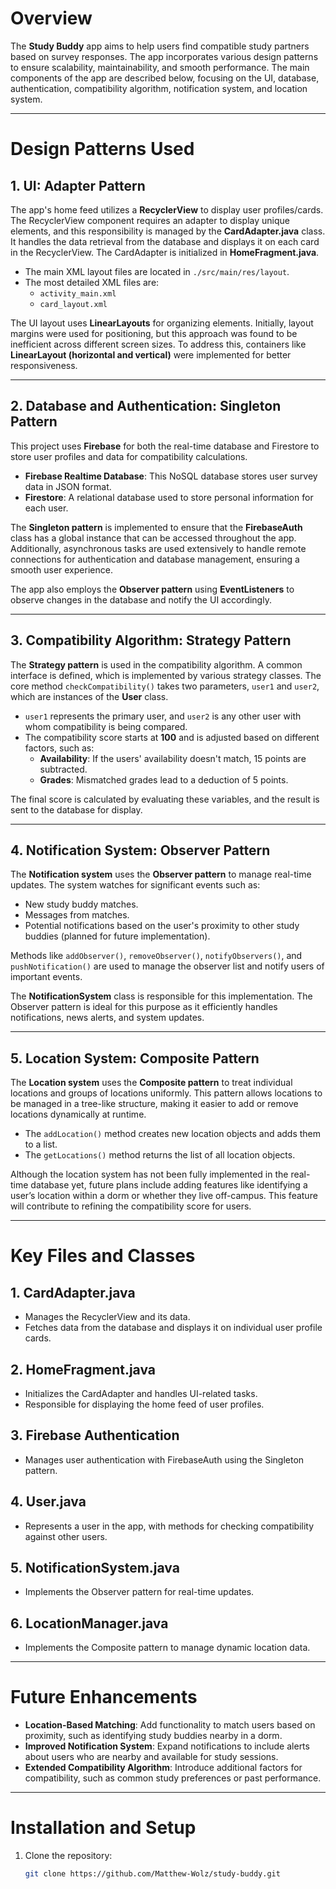 # Overview
The **Study Buddy** app aims to help users find compatible study partners based on survey responses. The app incorporates various design patterns to ensure scalability, maintainability, and smooth performance. The main components of the app are described below, focusing on the UI, database, authentication, compatibility algorithm, notification system, and location system.

---

# Design Patterns Used

## 1. **UI: Adapter Pattern**
The app's home feed utilizes a **RecyclerView** to display user profiles/cards. The RecyclerView component requires an adapter to display unique elements, and this responsibility is managed by the **CardAdapter.java** class. It handles the data retrieval from the database and displays it on each card in the RecyclerView. The CardAdapter is initialized in **HomeFragment.java**.

- The main XML layout files are located in `./src/main/res/layout`.
- The most detailed XML files are:
  - `activity_main.xml`
  - `card_layout.xml`

The UI layout uses **LinearLayouts** for organizing elements. Initially, layout margins were used for positioning, but this approach was found to be inefficient across different screen sizes. To address this, containers like **LinearLayout (horizontal and vertical)** were implemented for better responsiveness.

---

## 2. **Database and Authentication: Singleton Pattern**
This project uses **Firebase** for both the real-time database and Firestore to store user profiles and data for compatibility calculations.

- **Firebase Realtime Database**: This NoSQL database stores user survey data in JSON format.
- **Firestore**: A relational database used to store personal information for each user.
  
The **Singleton pattern** is implemented to ensure that the **FirebaseAuth** class has a global instance that can be accessed throughout the app. Additionally, asynchronous tasks are used extensively to handle remote connections for authentication and database management, ensuring a smooth user experience.

The app also employs the **Observer pattern** using **EventListeners** to observe changes in the database and notify the UI accordingly.

---

## 3. **Compatibility Algorithm: Strategy Pattern**
The **Strategy pattern** is used in the compatibility algorithm. A common interface is defined, which is implemented by various strategy classes. The core method `checkCompatibility()` takes two parameters, `user1` and `user2`, which are instances of the **User** class.

- `user1` represents the primary user, and `user2` is any other user with whom compatibility is being compared.
- The compatibility score starts at **100** and is adjusted based on different factors, such as:
  - **Availability**: If the users' availability doesn't match, 15 points are subtracted.
  - **Grades**: Mismatched grades lead to a deduction of 5 points.

The final score is calculated by evaluating these variables, and the result is sent to the database for display.

---

## 4. **Notification System: Observer Pattern**
The **Notification system** uses the **Observer pattern** to manage real-time updates. The system watches for significant events such as:
  - New study buddy matches.
  - Messages from matches.
  - Potential notifications based on the user's proximity to other study buddies (planned for future implementation).

Methods like `addObserver()`, `removeObserver()`, `notifyObservers()`, and `pushNotification()` are used to manage the observer list and notify users of important events.

The **NotificationSystem** class is responsible for this implementation. The Observer pattern is ideal for this purpose as it efficiently handles notifications, news alerts, and system updates.

---

## 5. **Location System: Composite Pattern**
The **Location system** uses the **Composite pattern** to treat individual locations and groups of locations uniformly. This pattern allows locations to be managed in a tree-like structure, making it easier to add or remove locations dynamically at runtime.

- The `addLocation()` method creates new location objects and adds them to a list.
- The `getLocations()` method returns the list of all location objects.

Although the location system has not been fully implemented in the real-time database yet, future plans include adding features like identifying a user’s location within a dorm or whether they live off-campus. This feature will contribute to refining the compatibility score for users.

---

# Key Files and Classes

## 1. **CardAdapter.java**
- Manages the RecyclerView and its data.
- Fetches data from the database and displays it on individual user profile cards.

## 2. **HomeFragment.java**
- Initializes the CardAdapter and handles UI-related tasks.
- Responsible for displaying the home feed of user profiles.

## 3. **Firebase Authentication**
- Manages user authentication with FirebaseAuth using the Singleton pattern.

## 4. **User.java**
- Represents a user in the app, with methods for checking compatibility against other users.

## 5. **NotificationSystem.java**
- Implements the Observer pattern for real-time updates.

## 6. **LocationManager.java**
- Implements the Composite pattern to manage dynamic location data.

---

# Future Enhancements

- **Location-Based Matching**: Add functionality to match users based on proximity, such as identifying study buddies nearby in a dorm.
- **Improved Notification System**: Expand notifications to include alerts about users who are nearby and available for study sessions.
- **Extended Compatibility Algorithm**: Introduce additional factors for compatibility, such as common study preferences or past performance.

---

# Installation and Setup

1. Clone the repository:
   ```bash
   git clone https://github.com/Matthew-Wolz/study-buddy.git
